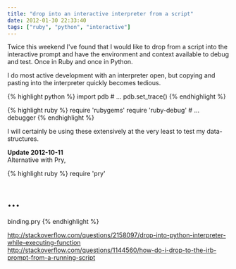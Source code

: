 ```yaml
---
title: "drop into an interactive interpreter from a script"
date: 2012-01-30 22:33:40
tags: ["ruby", "python", "interactive"]
---
```


<p>
Twice this weekend I've found that I would like to drop from a script into the interactive prompt and have the environment and context available to debug and test. Once in Ruby and once in Python.
</p>

<p>
I do most active development with an interpreter open, but copying and pasting into the interpreter quickly becomes tedious.
</p>

<p>
{% highlight python %}
import pdb
# ...
pdb.set_trace()
{% endhighlight %}
</p>

<p>
{% highlight ruby %}
require 'rubygems'
require 'ruby-debug'
# ...
debugger
{% endhighlight %}
</p>

<p>
I will certainly be using these extensively at the very least to test my data-structures.
</p>

<p>
<b>Update 2012-10-11</b><br />
Alternative with Pry,

{% highlight ruby %}
require 'pry'
# ...
binding.pry
{% endhighlight %}
</p>

<p>
<a href="http://stackoverflow.com/questions/2158097/drop-into-python-interpreter-while-executing-function">http://stackoverflow.com/questions/2158097/drop-into-python-interpreter-while-executing-function</a>
<br />
<a href="http://stackoverflow.com/questions/1144560/how-do-i-drop-to-the-irb-prompt-from-a-running-script">http://stackoverflow.com/questions/1144560/how-do-i-drop-to-the-irb-prompt-from-a-running-script</a>
</p>
